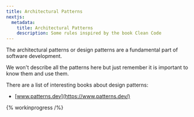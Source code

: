 ```yaml
---
title: Architectural Patterns
nextjs:
  metadata:
    title: Architectural Patterns
    description: Some rules inspired by the book Clean Code
---
```


The architectural patterns or design patterns are a fundamental part of software development.

We won't describe all the patterns here but just remember it is important to know them and use them.

There are a list of interesting books about design patterns:

- [www.patterns.dev](https://www.patterns.dev/)

{% workinprogress /%}
